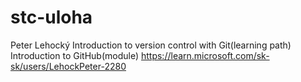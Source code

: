 # stc-uloha
Peter Lehocký
Introduction to version control with Git(learning path)
Introduction to GitHub(module)
https://learn.microsoft.com/sk-sk/users/LehockPeter-2280
